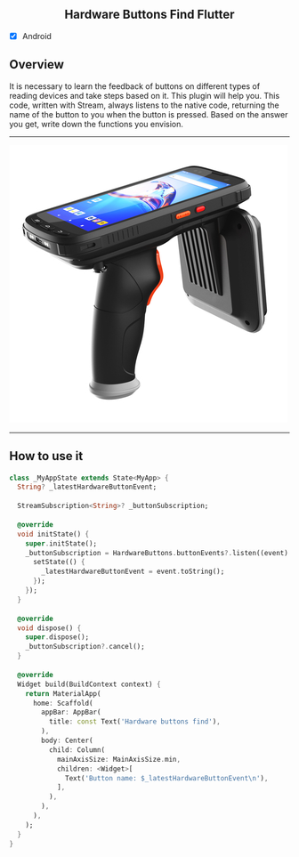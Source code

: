 
<h2 align="center">
Hardware Buttons Find Flutter
</h2>
 
 - [x] Android
 
 
## Overview

It is necessary to learn the feedback of buttons on different types of reading devices and take steps based on it. This plugin will help you. This code, written with Stream, always listens to the native code, returning the name of the button to you when the button is pressed. Based on the answer you get, write down the functions you envision.


--------
<img src="https://raw.githubusercontent.com/AlakbarHeyderov/hardware_buttons_find_flutter/main/example/assets/device.jpeg"  width="500" height="500" alt="logo" />

--------
## How to use it

```dart
class _MyAppState extends State<MyApp> {
  String? _latestHardwareButtonEvent;

  StreamSubscription<String>? _buttonSubscription;

  @override
  void initState() {
    super.initState();
    _buttonSubscription = HardwareButtons.buttonEvents?.listen((event) {
      setState(() {
        _latestHardwareButtonEvent = event.toString();
      });
    });
  }

  @override
  void dispose() {
    super.dispose();
    _buttonSubscription?.cancel();
  }

  @override
  Widget build(BuildContext context) {
    return MaterialApp(
      home: Scaffold(
        appBar: AppBar(
          title: const Text('Hardware buttons find'),
        ),
        body: Center(
          child: Column(
            mainAxisSize: MainAxisSize.min,
            children: <Widget>[
              Text('Button name: $_latestHardwareButtonEvent\n'),
            ],
          ),
        ),
      ),
    );
  }
}
```

 


 
 
